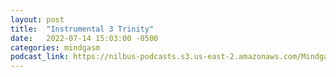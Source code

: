 ```yaml
---
layout: post
title:  "Instrumental 3 Trinity"
date:   2022-07-14 15:03:00 -0500
categories: mindgasm
podcast_link: https://nilbus-podcasts.s3.us-east-2.amazonaws.com/Mindgasm/instrumental%203%20trinity.mp3
---
```

